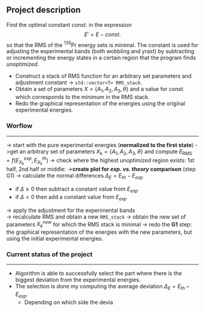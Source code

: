 ## Project description
Find the optimal constant $const.$ in the expression $$E'=E-const.$$ so that the RMS of the $^{135}$Pr energy sets is minimal.
The constant is used for adjusting the experimental bands (both wobbling and yrast) by subtracting or incrementing the energy states in a certain region that the program finds *unoptimized*.
 
 * Construct a stack of RMS function for an arbitrary set parameters and adjustment constant -> `std::vector<T> RMS_stack`. 
 * Obtain a set of parameters $X=\{A_1,A_2,A_3,\theta\}$ and a value for $const.$ which corresponds to the minimum in the RMS stack.
 * Redo the graphical representation of the energies using the original experimental energies.

### Worflow
-----
-> start with the pure experimental energies (**normalized to the first state**)
->get an arbitrary set of parameters $X_k=\{A_1,A_2,A_3,\theta\}$ and compute $E_\text{RMS}=f(E^{exp}_{X_k},E^{th}_{X_k})$ 
-> check where the highest *unoptimized* region exists: 1st half, 2nd half or middle:
->**create plot for *exp. vs. theory* comparison** (step G1)
-> calculate the normal differences $\Delta_E=E_{th}-E_{exp}$ 
* if $\Delta \geq 0$ then subtract a constant value from $E_{exp}$
* if $\Delta < 0$ then add a constant value from $E_{exp}$

-> apply the adjustment for the experimental bands  
-> recalculate RMS and obtain a new `RMS_stack`
-> obtain the new set of parameters $X_k^{new}$ for which the RMS stack is minimal
-> redo the **G1** step: the graphical representation of the energies with the new parameters, but using the initial experimental energies.

### Current status of the project 
-----
* Algorithm is able to successfully select the part where there is the biggest deviation from the experimental energies.
* The selection is done my computing the average deviation $\Delta_E=E_{th}-E_{exp}$.
	* Depending on which side the devia
<!--stackedit_data:
eyJoaXN0b3J5IjpbLTEzMjk2MjI5NjMsLTY1OTkxNjkwOSwtMT
kxMTcyMzU5NywxMzkyODkxNjkzXX0=
-->